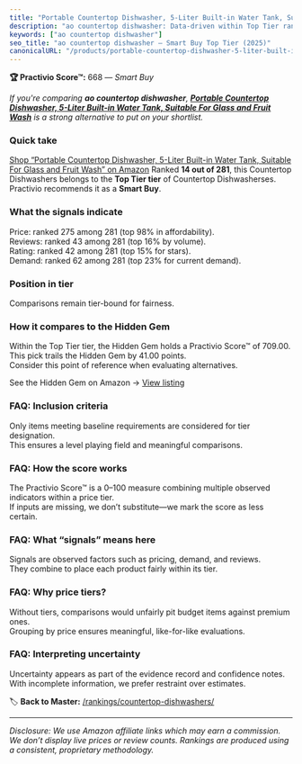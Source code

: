 ```yaml
---
title: "Portable Countertop Dishwasher, 5-Liter Built-in Water Tank, Suitable For Glass and Fruit Wash"
description: "ao countertop dishwasher: Data-driven within Top Tier ranking using the Practivio Score™. Positioned by quality, value, demand, findability, momentum."
keywords: ["ao countertop dishwasher"]
seo_title: "ao countertop dishwasher — Smart Buy Top Tier (2025)"
canonicalURL: "/products/portable-countertop-dishwasher-5-liter-built-in-water-tank-suitable-for-glass-and-fruit-wash-B08C9WNC8D/"
---
```


**🏆 Practivio Score™:** 668 — _Smart Buy_


*If you're comparing **ao countertop dishwasher**, **[Portable Countertop Dishwasher, 5-Liter Built-in Water Tank, Suitable For Glass and Fruit Wash](https://www.amazon.com/dp/B08C9WNC8D?tag=practivio-20)** is a strong alternative to put on your shortlist.*
### Quick take
[Shop “Portable Countertop Dishwasher, 5-Liter Built-in Water Tank, Suitable For Glass and Fruit Wash” on Amazon](https://www.amazon.com/dp/B08C9WNC8D?tag=practivio-20)
Ranked **14 out of 281**, this Countertop Dishwashers belongs to the **Top Tier tier** of Countertop Dishwasherses.  
Practivio recommends it as a **Smart Buy**.

### What the signals indicate
Price: ranked 275 among 281 (top 98% in affordability).  
Reviews: ranked 43 among 281 (top 16% by volume).  
Rating: ranked 42 among 281 (top 15% for stars).  
Demand: ranked 62 among 281 (top 23% for current demand).

### Position in tier
Comparisons remain tier-bound for fairness.

### How it compares to the Hidden Gem
Within the Top Tier tier, the Hidden Gem holds a Practivio Score™ of 709.00.  
This pick trails the Hidden Gem by 41.00 points.  
Consider this point of reference when evaluating alternatives.  

See the Hidden Gem on Amazon → [View listing](https://www.amazon.com/dp/B08N6WV3HX?tag=practivio-20)

### FAQ: Inclusion criteria
Only items meeting baseline requirements are considered for tier designation.  
This ensures a level playing field and meaningful comparisons.

### FAQ: How the score works
The Practivio Score™ is a 0–100 measure combining multiple observed indicators within a price tier.  
If inputs are missing, we don’t substitute—we mark the score as less certain.

### FAQ: What “signals” means here
Signals are observed factors such as pricing, demand, and reviews.  
They combine to place each product fairly within its tier.

### FAQ: Why price tiers?
Without tiers, comparisons would unfairly pit budget items against premium ones.  
Grouping by price ensures meaningful, like-for-like evaluations.

### FAQ: Interpreting uncertainty
Uncertainty appears as part of the evidence record and confidence notes.  
With incomplete information, we prefer restraint over estimates.


🏷️ **Back to Master:** [/rankings/countertop-dishwashers/](/rankings/countertop-dishwashers/)

---
_Disclosure: We use Amazon affiliate links which may earn a commission. We don’t display live prices or review counts. Rankings are produced using a consistent, proprietary methodology._
